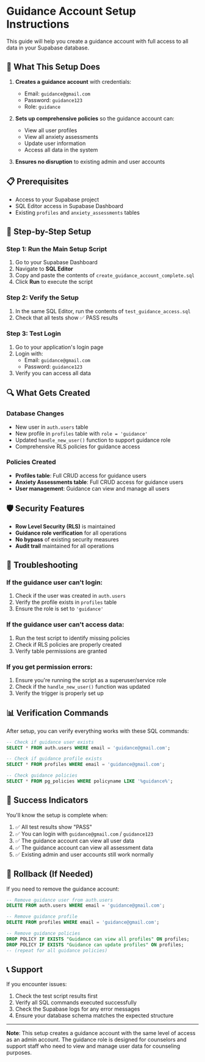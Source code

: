 # Guidance Account Setup Instructions

This guide will help you create a guidance account with full access to all data in your Supabase database.

## 🎯 What This Setup Does

1. **Creates a guidance account** with credentials:
   - Email: `guidance@gmail.com`
   - Password: `guidance123`
   - Role: `guidance`

2. **Sets up comprehensive policies** so the guidance account can:
   - View all user profiles
   - View all anxiety assessments
   - Update user information
   - Access all data in the system

3. **Ensures no disruption** to existing admin and user accounts

## 📋 Prerequisites

- Access to your Supabase project
- SQL Editor access in Supabase Dashboard
- Existing `profiles` and `anxiety_assessments` tables

## 🚀 Step-by-Step Setup

### Step 1: Run the Main Setup Script

1. Go to your Supabase Dashboard
2. Navigate to **SQL Editor**
3. Copy and paste the contents of `create_guidance_account_complete.sql`
4. Click **Run** to execute the script

### Step 2: Verify the Setup

1. In the same SQL Editor, run the contents of `test_guidance_access.sql`
2. Check that all tests show ✅ PASS results

### Step 3: Test Login

1. Go to your application's login page
2. Login with:
   - Email: `guidance@gmail.com`
   - Password: `guidance123`
3. Verify you can access all data

## 🔍 What Gets Created

### Database Changes
- New user in `auth.users` table
- New profile in `profiles` table with `role = 'guidance'`
- Updated `handle_new_user()` function to support guidance role
- Comprehensive RLS policies for guidance access

### Policies Created
- **Profiles table**: Full CRUD access for guidance users
- **Anxiety Assessments table**: Full CRUD access for guidance users
- **User management**: Guidance can view and manage all users

## 🛡️ Security Features

- **Row Level Security (RLS)** is maintained
- **Guidance role verification** for all operations
- **No bypass** of existing security measures
- **Audit trail** maintained for all operations

## 🔧 Troubleshooting

### If the guidance user can't login:
1. Check if the user was created in `auth.users`
2. Verify the profile exists in `profiles` table
3. Ensure the role is set to `'guidance'`

### If the guidance user can't access data:
1. Run the test script to identify missing policies
2. Check if RLS policies are properly created
3. Verify table permissions are granted

### If you get permission errors:
1. Ensure you're running the script as a superuser/service role
2. Check if the `handle_new_user()` function was updated
3. Verify the trigger is properly set up

## 📊 Verification Commands

After setup, you can verify everything works with these SQL commands:

```sql
-- Check if guidance user exists
SELECT * FROM auth.users WHERE email = 'guidance@gmail.com';

-- Check if guidance profile exists
SELECT * FROM profiles WHERE email = 'guidance@gmail.com';

-- Check guidance policies
SELECT * FROM pg_policies WHERE policyname LIKE '%guidance%';
```

## 🎉 Success Indicators

You'll know the setup is complete when:

1. ✅ All test results show "PASS"
2. ✅ You can login with `guidance@gmail.com` / `guidance123`
3. ✅ The guidance account can view all user data
4. ✅ The guidance account can view all assessment data
5. ✅ Existing admin and user accounts still work normally

## 🔄 Rollback (If Needed)

If you need to remove the guidance account:

```sql
-- Remove guidance user from auth.users
DELETE FROM auth.users WHERE email = 'guidance@gmail.com';

-- Remove guidance profile
DELETE FROM profiles WHERE email = 'guidance@gmail.com';

-- Remove guidance policies
DROP POLICY IF EXISTS "Guidance can view all profiles" ON profiles;
DROP POLICY IF EXISTS "Guidance can update profiles" ON profiles;
-- (repeat for all guidance policies)
```

## 📞 Support

If you encounter issues:
1. Check the test script results first
2. Verify all SQL commands executed successfully
3. Check the Supabase logs for any error messages
4. Ensure your database schema matches the expected structure

---

**Note**: This setup creates a guidance account with the same level of access as an admin account. The guidance role is designed for counselors and support staff who need to view and manage user data for counseling purposes. 